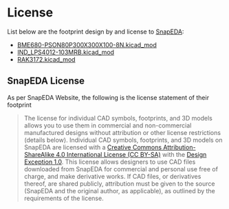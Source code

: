 # License
List below are the footprint design by and license to [SnapEDA](snapeda.com):
- [BME680-PSON80P300X300X100-8N.kicad_mod](https://www.snapeda.com/parts/BME680/Bosch%20Sensortec/view-part/)
- [IND_LPS4012-103MRB.kicad_mod](https://www.snapeda.com/parts/LPS4012-103MRB/Coilcraft/view-part/)
- [RAK3172.kicad_mod](https://www.snapeda.com/parts/RAK3172/Shenzhen+RAKwireless+Technology+Co.%252CLtd./view-part/)

## SnapEDA License

As per SnapEDA Website, the following is the license statement of their footprint

> The license for individual CAD symbols, footprints, and 3D models allows you to use them in commercial and non-commercial manufactured designs without attribution or other license restrictions (details below).
 > Individual CAD symbols, footprints, and 3D models on SnapEDA are licensed with a  [Creative Commons Attribution-ShareAlike 4.0 International License (CC BY-SA)](https://creativecommons.org/licenses/by-sa/4.0/)  with the  [Design Exception 1.0](https://www.snapeda.com/about/FAQ/#designexception). This license allows designers to use CAD files downloaded from SnapEDA for commercial and personal use free of charge, and make derivative works. If CAD files, or derivatives thereof, are shared publicly, attribution must be given to the source (SnapEDA and the original author, as applicable), as outlined by the requirements of the license.

